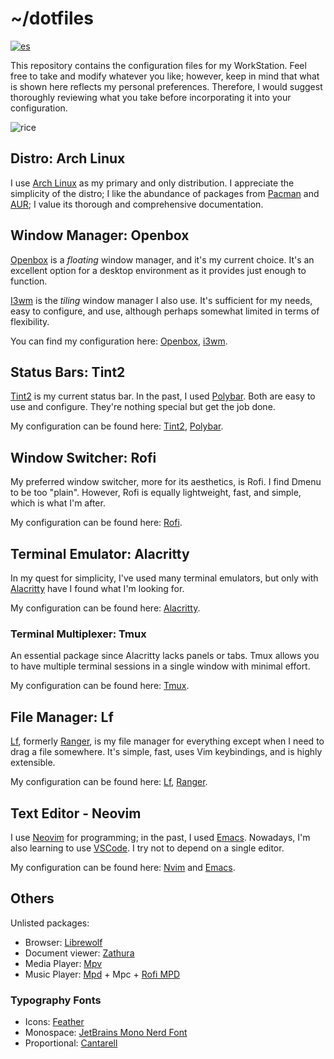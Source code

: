 # ~/dotfiles

[![es](https://img.shields.io/badge/lang-es-yellow.svg)](./README.md)

This repository contains the configuration files for my WorkStation. Feel free to take and modify whatever you like; however, keep in mind that what is shown here reflects my personal preferences. Therefore, I would suggest thoroughly reviewing what you take before incorporating it into your configuration.

![rice](https://github.com/xgabrielmorales/dotfiles/assets/50029987/ee183470-b255-4df0-a72e-0c7b33920406)

## Distro: Arch Linux

I use [Arch Linux](https://archlinux.org/) as my primary and only distribution. I appreciate the simplicity of the distro; I like the abundance of packages from [Pacman](https://archlinux.org/packages/) and [AUR](https://aur.archlinux.org/); I value its thorough and comprehensive documentation.

## Window Manager: Openbox

[Openbox](http://openbox.org) is a *floating* window manager, and it's my current choice. It's an excellent option for a desktop environment as it provides just enough to function.

[I3wm](https://i3wm.org/) is the *tiling* window manager I also use. It's sufficient for my needs, easy to configure, and use, although perhaps somewhat limited in terms of flexibility.

You can find my configuration here: [Openbox](.config/openbox/), [i3wm](.config/i3/).

## Status Bars: Tint2

[Tint2](https://github.com/o9000/tint2) is my current status bar. In the past, I used [Polybar](https://polybar.github.io/). Both are easy to use and configure. They're nothing special but get the job done.

My configuration can be found here: [Tint2](.config/tint2), [Polybar](.config/polybar).

## Window Switcher: Rofi

My preferred window switcher, more for its aesthetics, is Rofi. I find Dmenu to be too "plain". However, Rofi is equally lightweight, fast, and simple, which is what I'm after.

My configuration can be found here: [Rofi](.config/rofi).

## Terminal Emulator: Alacritty

In my quest for simplicity, I've used many terminal emulators, but only with [Alacritty](https://alacritty.org/) have I found what I'm looking for.

My configuration can be found here: [Alacritty](.config/alacritty/).

### Terminal Multiplexer: Tmux

An essential package since Alacritty lacks panels or tabs. Tmux allows you to have multiple terminal sessions in a single window with minimal effort.

My configuration can be found here: [Tmux](.config/tmux/tmux.conf).

## File Manager: Lf

[Lf](https://github.com/gokcehan/lf), formerly [Ranger](https://github.com/ranger/ranger), is my file manager for everything except when I need to drag a file somewhere. It's simple, fast, uses Vim keybindings, and is highly extensible.

My configuration can be found here: [Lf](.config/lf), [Ranger](.config/ranger).

## Text Editor - Neovim

I use [Neovim](https://neovim.io/) for programming; in the past, I used [Emacs](https://www.gnu.org/software/emacs/). Nowadays, I'm also learning to use [VSCode](https://code.visualstudio.com/). I try not to depend on a single editor.

My configuration can be found here: [Nvim](.config/nvim/) and [Emacs](.config/emacs/).

## Others

Unlisted packages:

- Browser: [Librewolf](https://librewolf.net/)
- Document viewer: [Zathura](https://wiki.archlinux.org/title/Zathura)
- Media Player: [Mpv](https://wiki.archlinux.org/title/Mpv)
- Music Player: [Mpd](https://wiki.archlinux.org/title/Music_Player_Daemon) + Mpc + [Rofi MPD](https://github.com/xgabrielmorales/rofi-mpd)

### Typography Fonts

- Icons: [Feather](https://github.com/AT-UI/feather-font)
- Monospace: [JetBrains Mono Nerd Font](https://www.jetbrains.com/lp/mono/)
- Proportional: [Cantarell](https://fonts.google.com/specimen/Cantarell)
